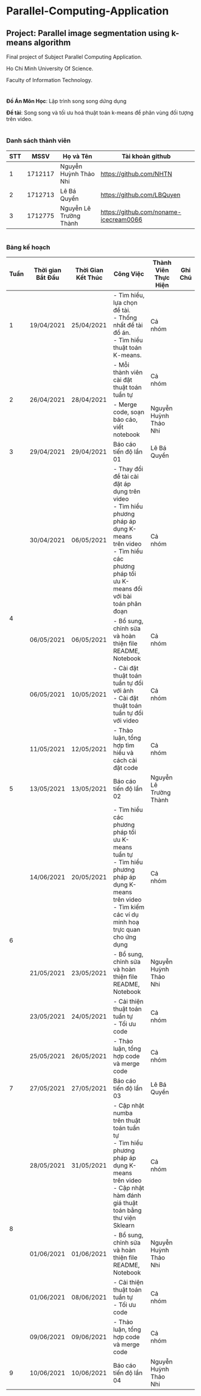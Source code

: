 # Parallel-Computing-Application

## Project: Parallel image segmentation using k-means algorithm

Final project of Subject Parallel Computing Application.

Ho Chi Minh University Of Science.

Faculty of Information Technology.
# 

**Đồ Án Môn Học**: Lập trình song song dứng dụng

**Đề tài**: Song song và tối ưu hoá thuật toán k-means để phân vùng đối tượng trên video.

#

### Danh sách thành viên

| STT | MSSV    | Họ và Tên              | Tài khoản github                         |
| --- | ------- | ---------------------- | ---------------------------------------- |
| 1   | 1712117 | Nguyễn Huỳnh Thảo Nhi  | <https://github.com/NHTN>                |
| 2   | 1712713 | Lê Bá Quyền            | <https://github.com/LBQuyen>             |
| 3   | 1712775 | Nguyễn Lê Trường Thành | <https://github.com/noname-icecream0066> |

#
### Bảng kế hoạch

<table>
<thead>
  <tr>
   <th>Tuần</th>
   <th>Thời gian Bắt Đầu</th>
   <th>Thời Gian Kết Thúc</th>
   <th>Công Việc</th>
   <th>Thành Viên Thực Hiện</th>
   <th>Ghi Chú</th>
  </tr>
</thead>
<tbody>
  <tr>
    <td>1</td>
    <td>19/04/2021</td>
    <td>25/04/2021</td>
    <td>
      - Tìm hiểu, lựa chọn đề tài.
      <br>
      - Thống nhất đề tài đồ án.
     <br>
     - Tìm hiểu thuật toán K-means.
   </td>
   <td>Cả nhóm</td>
   <td></td>
  </tr>
  <tr>
    <td rowspan="2">2</td>
    <td rowspan="2">26/04/2021</td>
    <td rowspan="2">28/04/2021</td>
    <td> 
    - Mỗi thành viên cài đặt thuật toán tuần tự
    </td>
    <td>Cả nhóm</td>
   <td></td>
  </tr>

  <tr>
    <td> 
    - Merge code, soạn báo cáo, viết notebook
    </td>
    <td>Nguyễn Huỳnh Thảo Nhi</td>
   <td></td>
  </tr>

   <tr>
    <td>3</td>
    <td>29/04/2021</td>
    <td>29/04/2021</td>
    <td>Báo cáo tiến độ lần 01</td>
    <td>Lê Bá Quyền</td>
    <td></td>
   </tr>
   <tr>
   <td rowspan="4">4</td>
    <td >30/04/2021</td>
    <td>06/05/2021</td>
    <td>
    - Thay đổi đề tài cài đặt áp dụng trên video
   <br>
    - Tìm hiểu phương pháp áp dụng K-means trên video
   <br>
    - Tìm hiểu các phương pháp tối ưu K-means đối với bài toán phân đoạn
   </td>
    <td>Cả nhóm</td>
  </tr>

  <tr>
    <td>06/05/2021</td>
    <td>06/05/2021</td>
    <td>
    - Bổ sung, chỉnh sửa và hoàn thiện file README, Notebook
   </td>
    <td>Cả nhóm</td>
  </tr>

  <tr>
    <td>06/05/2021</td>
    <td>10/05/2021</td>
    <td>
    - Cài đặt thuật toán tuần tự đối với ảnh
    </br>
    - Cài đặt thuật toán tuần tự đối với video
   </td>
    <td>Cả nhóm</td>
  </tr>

  <tr>
    <td>11/05/2021</td>
    <td>12/05/2021</td>
    <td>
    - Thảo luận, tổng hợp tìm hiểu và cách cài đặt code
   </td>
    <td>Cả nhóm</td>
  </tr>


   <tr>
   <td>5</td>
    <td>13/05/2021</td>
    <td>13/05/2021</td>
    <td>Báo cáo tiến độ lần 02</td>
    <td>Nguyễn Lê Trường Thành</td>
  </tr>

  <tr>
   <td rowspan="4">6</td>
    <td >14/06/2021</td>
    <td>20/05/2021</td>
    <td>
    - Tìm hiểu các phương pháp tối ưu K-means tuần tự
   <br>
    - Tìm hiểu phương pháp áp dụng K-means trên video
   <br>
    - Tìm kiếm các ví dụ minh hoạ trực quan cho ứng dụng
   </td>
    <td>Cả nhóm</td>
  </tr>

  <tr>
    <td>21/05/2021</td>
    <td>23/05/2021</td>
    <td>
    - Bổ sung, chỉnh sửa và hoàn thiện file README, Notebook
   </td>
    <td>Nguyễn Huỳnh Thảo Nhi</td>
  </tr>

  <tr>
    <td>23/05/2021</td>
    <td>24/05/2021</td>
    <td>
    - Cải thiện thuật toán tuần tự
    <br>
    - Tối ưu code
   </td>
    <td>Cả nhóm</td>
  </tr>

  <tr>
    <td>25/05/2021</td>
    <td>26/05/2021</td>
    <td>
    - Thảo luận, tổng hợp code và merge code
   </td>
    <td>Cả nhóm</td>
  </tr>


  <tr>
   <td>7</td>
    <td>27/05/2021</td>
    <td>27/05/2021</td>
    <td>Báo cáo tiến độ lần 03</td>
    <td>Lê Bá Quyền</td>
  </tr>

  <tr>
   <td rowspan="4">8</td>
    <td>28/05/2021</td>
    <td>31/05/2021</td>
    <td>
    - Cập nhật numba trên thuật toán tuần tự
   <br>
    - Tìm hiểu phương pháp áp dụng K-means trên video
   <br>
    - Cập nhật hàm đánh giá thuật toán bằng thư viện Sklearn
   </td>
    <td>Cả nhóm</td>
  </tr>


  <tr>
    <td>01/06/2021</td>
    <td>01/06/2021</td>
    <td>
    - Bổ sung, chỉnh sửa và hoàn thiện file README, Notebook
   </td>
    <td>Nguyễn Huỳnh Thảo Nhi</td>
  </tr>

  <tr>
    <td>01/06/2021</td>
    <td>08/06/2021</td>
    <td>
    - Cải thiện thuật toán tuần tự
    <br>
    - Tối ưu code
   </td>
    <td>Cả nhóm</td>
  </tr>

  <tr>
    <td>09/06/2021</td>
    <td>09/06/2021</td>
    <td>
    - Thảo luận, tổng hợp code và merge code
   </td>
    <td>Cả nhóm</td>
  </tr>


  <tr>
   <td>9</td>
    <td>10/06/2021</td>
    <td>10/06/2021</td>
    <td>Báo cáo tiến độ lần 04</td>
    <td>Nguyễn Huỳnh Thảo Nhi</td>
  </tr>
</tbody>
</table>
